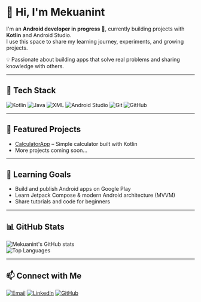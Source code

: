 # 👋 Hi, I'm Mekuanint

I'm an **Android developer in progress** 🚀, currently building projects with **Kotlin** and Android Studio.  
I use this space to share my learning journey, experiments, and growing projects.  

💡 Passionate about building apps that solve real problems and sharing knowledge with others.  

---

## 🔧 Tech Stack
![Kotlin](https://img.shields.io/badge/Kotlin-0095D5?style=for-the-badge&logo=kotlin&logoColor=white)
![Java](https://img.shields.io/badge/Java-007396?style=for-the-badge&logo=java&logoColor=white)
![XML](https://img.shields.io/badge/XML-FF6600?style=for-the-badge&logo=xml&logoColor=white)
![Android Studio](https://img.shields.io/badge/Android%20Studio-3DDC84?style=for-the-badge&logo=android-studio&logoColor=white)
![Git](https://img.shields.io/badge/Git-F05032?style=for-the-badge&logo=git&logoColor=white)
![GitHub](https://img.shields.io/badge/GitHub-181717?style=for-the-badge&logo=github&logoColor=white)

---

## 📌 Featured Projects
- [CalculatorApp](https://github.com/venapp22/CalculatorApp) – Simple calculator built with Kotlin  
- More projects coming soon...  

---

## 🌱 Learning Goals
- Build and publish Android apps on Google Play  
- Learn Jetpack Compose & modern Android architecture (MVVM)  
- Share tutorials and code for beginners  

---

## 📊 GitHub Stats
![Mekuanint's GitHub stats](https://github-readme-stats.vercel.app/api?username=venapp22&show_icons=true&theme=tokyonight)  
![Top Languages](https://github-readme-stats.vercel.app/api/top-langs/?username=venapp22&layout=compact&theme=tokyonight)  

---

## 📫 Connect with Me
[![Email](https://img.shields.io/badge/Email-D14836?style=for-the-badge&logo=gmail&logoColor=white)](mailto:mekuanint@email.com)
[![LinkedIn](https://img.shields.io/badge/LinkedIn-0A66C2?style=for-the-badge&logo=linkedin&logoColor=white)](https://www.linkedin.com/in/mekuanint/)
[![GitHub](https://img.shields.io/badge/GitHub-181717?style=for-the-badge&logo=github&logoColor=white)](https://github.com/venapp22)
